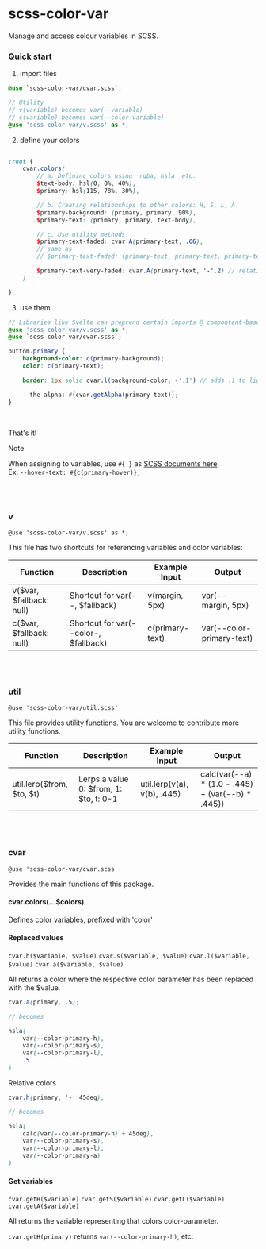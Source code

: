 # scss-color-var
Manage and access colour variables in SCSS.

### Quick start

1. import files

```scss
@use `scss-color-var/cvar.scss`;

// Utility
// v(variable) becomes var(--variable)
// c(variable) becomes var(--color-variable)
@use 'scss-color-var/v.scss' as *;
```

2. define your colors

```scss

:root {
    cvar.colors(
        // a. Defining colors using  rgba, hsla  etc.
        $text-body: hsl(0, 0%, 40%),
		$primary: hsl(115, 78%, 30%),

        // b. Creating relationships to other colors: H, S, L, A
        $primary-background: (primary, primary, 90%),
        $primary-text: (primary, primary, text-body),

        // c. Use utility methods
        $primary-text-faded: cvar.A(primary-text, .66),
        // same as
        // $primary-text-faded: (primary-text, primary-text, primary-text, .5)

        $primary-text-very-faded: cvar.A(primary-text, '-'.2) // relative; becomes 0.46
    )

}

```

3. use them

```scss
// Libraries like Svelte can preprend certain imports @ compontent-based styling
@use 'scss-color-var/v.scss' as *;
@use `scss-color-var/cvar.scss`;

buttom.primary {
    background-color: c(primary-background);
    color: c(primary-text);

    border: 1px solid cvar.l(background-color, +'.1') // adds .1 to lightness

    --the-alpha: #{cvar.getAlpha(primary-text)};
}

```

<br>

That's it!

> [!NOTE]  
> When assigning to variables, use `#{ }` as [SCSS documents here](https://sass-lang.com/documentation/breaking-changes/css-vars).  
> Ex. `--hover-text: #{c(primary-hover)};`

<br>
<br>

### v
`@use 'scss-color-var/v.scss' as *;`

This file has two shortcuts for referencing variables and color variables:

| Function                 | Description                           | Example Input   | Output                    |
| ------------------------ | ------------------------------------- | --------------- | ------------------------- |
| v($var, $fallback: null) | Shortcut for var(--, $fallback)       | v(margin, 5px)  | var(--margin, 5px)        |
| c($var, $fallback: null) | Shortcut for var(--color-, $fallback) | c(primary-text) | var(--color-primary-text) |



<br>
<br>



### util
`@use 'scss-color-var/util.scss'`

This file provides utility functions. You are welcome to contribute more utility functions.

| Function                  | Description                            | Example Input               | Output                                            |
| ------------------------- | -------------------------------------- | --------------------------- | ------------------------------------------------- |
| util.lerp($from, $to, $t) | Lerps a value 0: $from, 1: $to, t: 0-1 | util.lerp(v(a), v(b), .445) | calc(var(--a) * (1.0 - .445) + (var(--b) * .445)) |


<br>
<br>


### cvar
`@use 'scss-color-var/cvar.scss`

Provides the main functions of this package.

#### cvar.colors(...$colors)
Defines color variables, prefixed with 'color'

#### Replaced values
`cvar.h($variable, $value)`
`cvar.s($variable, $value)`
`cvar.l($variable, $value)`
`cvar.a($variable, $value)`

All returns a color where the respective color parameter has been replaced with the $value.

```scss
cvar.a(primary, .5);

// becomes

hsla(
    var(--color-primary-h),
    var(--color-primary-s),
    var(--color-primary-l),
    .5
)
```

Relative colors

```scss
cvar.h(primary, '+' 45deg);

// becomes

hsla(
    calc(var(--color-primary-h) + 45deg),
    var(--color-primary-s),
    var(--color-primary-l),
    var(--color-primary-a)
)
```

#### Get variables
`cvar.getH($variable)`
`cvar.getS($variable)`
`cvar.getL($variable)`
`cvar.getA($variable)`

All returns the variable representing that colors color-parameter.

`cvar.getH(primary)` returns `var(--color-primary-h)`, etc.

<br>
<br>
<br>
<br>